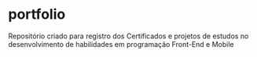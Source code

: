 # portfolio
Repositório criado para registro dos Certificados e projetos de estudos no desenvolvimento de habilidades em programação  Front-End e Mobile
